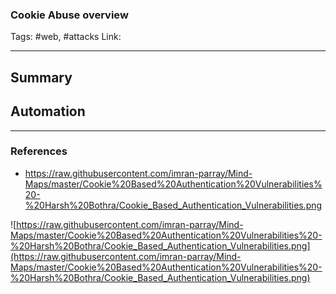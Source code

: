 ### Cookie Abuse overview
Tags: #web, #attacks
Link:

---

## Summary


## Automation

---
### References
* https://raw.githubusercontent.com/imran-parray/Mind-Maps/master/Cookie%20Based%20Authentication%20Vulnerabilities%20-%20Harsh%20Bothra/Cookie_Based_Authentication_Vulnerabilities.png

![https://raw.githubusercontent.com/imran-parray/Mind-Maps/master/Cookie%20Based%20Authentication%20Vulnerabilities%20-%20Harsh%20Bothra/Cookie_Based_Authentication_Vulnerabilities.png](https://raw.githubusercontent.com/imran-parray/Mind-Maps/master/Cookie%20Based%20Authentication%20Vulnerabilities%20-%20Harsh%20Bothra/Cookie_Based_Authentication_Vulnerabilities.png)